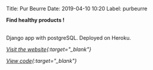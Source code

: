 Title: Pur Beurre
Date: 2019-04-10 10:20
Label: purbeurre

**Find healthy products !**

<br/>
Django app with postgreSQL. 
Deployed on Heroku.

*[Visit the website](https://eatbetter2019.herokuapp.com/){:target="_blank"}*

*[View code](https://github.com/cmigazzi/P8_Pur_Beurre){:target="_blank"}*